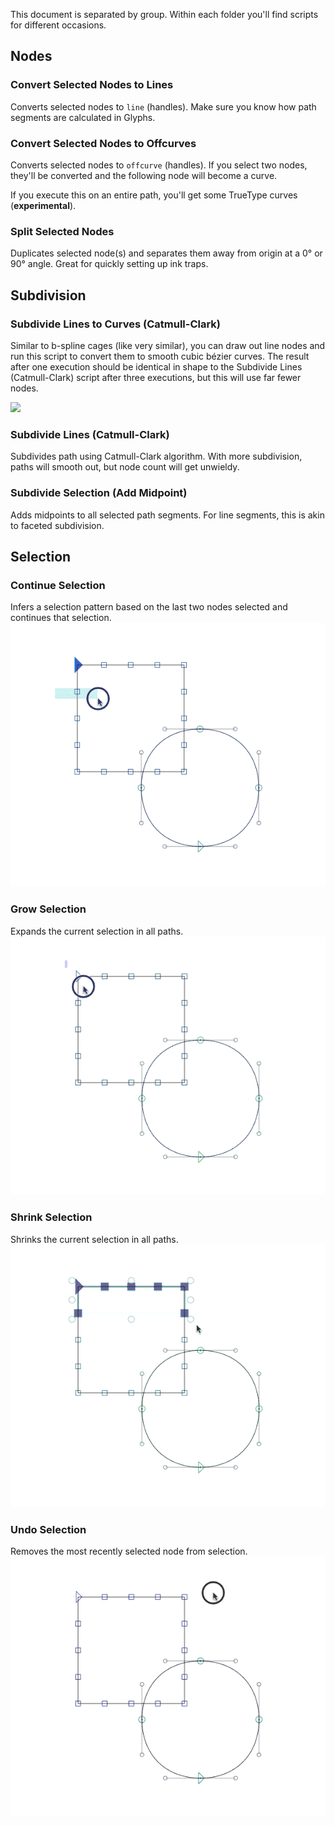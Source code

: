 This document is separated by group. Within each folder you'll find scripts for different occasions.

## Nodes

### Convert Selected Nodes to Lines
Converts selected nodes to `line` (handles). Make sure you know how path segments are calculated in Glyphs.

### Convert Selected Nodes to Offcurves
Converts selected nodes to `offcurve` (handles). If you select two nodes, they'll be converted and the following node will become a curve.

If you execute this on an entire path, you'll get some TrueType curves (**experimental**).

### Split Selected Nodes
Duplicates selected node(s) and separates them away from origin at a 0° or 90° angle. Great for quickly setting up ink traps.

## Subdivision

### Subdivide Lines to Curves (Catmull-Clark)
Similar to b-spline cages (like very similar), you can draw out line nodes and run this script to convert them to smooth cubic bézier curves. The result after one execution should be identical in shape to the Subdivide Lines (Catmull-Clark) script after three executions, but this will use far fewer nodes.

![](https://pbs.twimg.com/media/CvM1vXrWgAETVor.jpg)

### Subdivide Lines (Catmull-Clark)
Subdivides path using Catmull-Clark algorithm. With more subdivision, paths will smooth out, but node count will get unwieldy.

### Subdivide Selection (Add Midpoint)
Adds midpoints to all selected path segments. For line segments, this is akin to faceted subdivision.

## Selection

### Continue Selection
Infers a selection pattern based on the last two nodes selected and continues that selection.
![](https://github.com/danielgamage/Glyphs-Scripts/blob/master/Images/selection-continue.gif)

### Grow Selection
Expands the current selection in all paths.
![](https://github.com/danielgamage/Glyphs-Scripts/blob/master/Images/selection-grow.gif)

### Shrink Selection
Shrinks the current selection in all paths.
![](https://github.com/danielgamage/Glyphs-Scripts/blob/master/Images/selection-shrink.gif)

### Undo Selection
Removes the most recently selected node from selection.
![](https://github.com/danielgamage/Glyphs-Scripts/blob/master/Images/selection-undo.gif)
